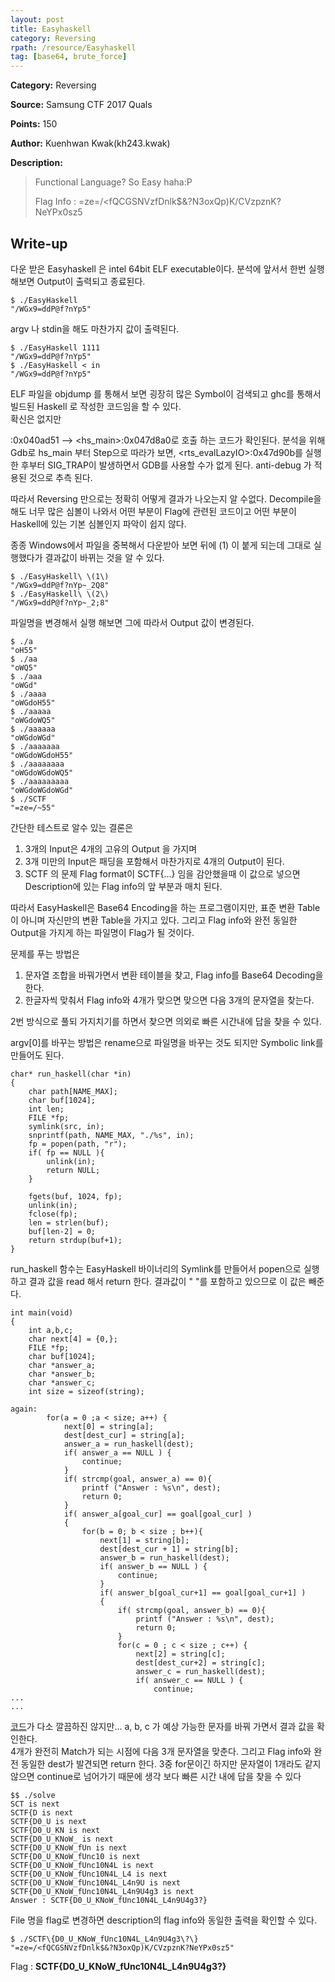 ```yaml
---
layout: post
title: Easyhaskell
category: Reversing
rpath: /resource/Easyhaskell
tag: [base64, brute_force] 
---
```


**Category:** Reversing

**Source:** Samsung CTF 2017 Quals

**Points:** 150

**Author:** Kuenhwan Kwak(kh243.kwak)

**Description:** 

> Functional Language? So Easy haha:P
> 
> Flag Info : =ze=/<fQCGSNVzfDnlk$&?N3oxQp)K/CVzpznK?NeYPx0sz5

## Write-up

다운 받은 Easyhaskell 은 intel 64bit ELF executable이다. 분석에 앞서서 한번 실행해보면 Output이 출력되고 종료된다.

```
$ ./EasyHaskell
"/WGx9=ddP@f?nYp5"
```
argv 나 stdin을 해도 마찬가지 값이 출력된다.

```
$ ./EasyHaskell 1111
"/WGx9=ddP@f?nYp5"
$ ./EasyHaskell < in
"/WGx9=ddP@f?nYp5"
```
ELF 파일을 objdump 를 통해서 보면 굉장히 많은 Symbol이 검색되고 ghc를 통해서 빌드된 Haskell 로 작성한 코드임을 할 수 있다.  
확신은 없지만 <main>:0x040ad51 --> <hs_main>:0x047d8a0로 호출 하는 코드가 확인된다. 분석을 위해 Gdb로 hs_main 부터 Step으로 따라가 보면, <rts_evalLazyIO>:0x47d90b를 실행한 후부터 SIG_TRAP이 발생하면서 GDB를 사용할 수가 없게 된다. anti-debug 가 적용된 것으로 추측 된다. 

따라서 Reversing 만으로는 정확히 어떻게 결과가 나오는지 알 수없다. Decompile을해도 너무 많은 심볼이 나와서 어떤 부분이 Flag에 관련된 코드이고 어떤 부분이 Haskell에 있는 기본 심볼인지 파악이 쉽지 않다. 

종종 Windows에서 파일을 중복해서 다운받아 보면 뒤에 (1) 이 붙게 되는데 그대로 실행했다가 결과값이 바뀌는 것을 알 수 있다.

```
$ ./EasyHaskell\ \(1\)
"/WGx9=ddP@f?nYp~_2Q8"
$ ./EasyHaskell\ \(2\)
"/WGx9=ddP@f?nYp~_2;8"
```
파일명을 변경해서 실행 해보면 그에 따라서 Output 값이 변경된다.

```
$ ./a
"oH55"
$ ./aa
"oWQ5"
$ ./aaa
"oWGd"
$ ./aaaa
"oWGdoH55"
$ ./aaaaa
"oWGdoWQ5"
$ ./aaaaaa
"oWGdoWGd"
$ ./aaaaaaa
"oWGdoWGdoH55"
$ ./aaaaaaaa
"oWGdoWGdoWQ5"
$ ./aaaaaaaaa
"oWGdoWGdoWGd"
$ ./SCTF
"=ze=/~55"
```
간단한 테스트로 알수 있는 결론은
  1. 3개의 Input은 4개의 고유의 Output 을 가지며
  2. 3개 미만의 Input은 패딩을 포함해서 마찬가지로 4개의 Output이 된다.
  3. SCTF 의 문제 Flag format이 SCTF{...} 임을 감안했을때 이 값으로 넣으면 Description에 있는 Flag info의 앞 부분과 매치 된다.

따라서 EasyHaskell은 Base64 Encoding을 하는 프로그램이지만, 표준 변환 Table이 아니며 자신만의 변환 Table을 가지고 있다. 그리고 Flag info와 완전 동일한 Output을 가지게 하는 파일명이 Flag가 될 것이다.

문제를 푸는 방법은

  1. 문자열 조합을 바꿔가면서 변환 테이블을 찾고, Flag info를 Base64 Decoding을 한다.
  2. 한글자씩 맞춰서 Flag info와 4개가 맞으면 맞으면 다음 3개의 문자열을 찾는다.

2번 방식으로 풀되 가지치기를 하면서 찾으면 의외로 빠른 시간내에 답을 찾을 수 있다.

argv[0]를 바꾸는 방법은 rename으로 파일명을 바꾸는 것도 되지만 Symbolic link를 만들어도 된다.

```
char* run_haskell(char *in)
{
    char path[NAME_MAX];
    char buf[1024];
    int len;
    FILE *fp;
    symlink(src, in);
    snprintf(path, NAME_MAX, "./%s", in);
    fp = popen(path, "r");
    if( fp == NULL ){
        unlink(in);
        return NULL;
    }

    fgets(buf, 1024, fp);
    unlink(in);
    fclose(fp);
    len = strlen(buf);
    buf[len-2] = 0;
    return strdup(buf+1);
}
```
run_haskell 함수는 EasyHaskell 바이너리의 Symlink를 만들어서 popen으로 실행하고 결과 값을 read 해서 return 한다. 결과값이 " "를 포함하고 있으므로 이 값은 빼준다.

```
int main(void)
{
    int a,b,c;
    char next[4] = {0,};
    FILE *fp;
    char buf[1024];
    char *answer_a;
    char *answer_b;
    char *answer_c;
    int size = sizeof(string);

again:
        for(a = 0 ;a < size; a++) {
            next[0] = string[a];
            dest[dest_cur] = string[a];
            answer_a = run_haskell(dest);
            if( answer_a == NULL ) {
                continue;
            }
            if( strcmp(goal, answer_a) == 0){
                printf ("Answer : %s\n", dest);
                return 0;
            }
            if( answer_a[goal_cur] == goal[goal_cur] )
            {
                for(b = 0; b < size ; b++){
                    next[1] = string[b];
                    dest[dest_cur + 1] = string[b];
                    answer_b = run_haskell(dest);
                    if( answer_b == NULL ) {
                        continue;
                    }
                    if( answer_b[goal_cur+1] == goal[goal_cur+1] )
                    {
                        if( strcmp(goal, answer_b) == 0){
                            printf ("Answer : %s\n", dest);
                            return 0;
                        }
                        for(c = 0 ; c < size ; c++) {
                            next[2] = string[c];
                            dest[dest_cur+2] = string[c];
                            answer_c = run_haskell(dest);
                            if( answer_c == NULL ) {
                                continue;
...
...

```

[코드]({{site.github.master}}{{page.rpath}}/solve.c)가 다소 깔끔하진 않지만... a, b, c 가 예상 가능한 문자를 바꿔 가면서 결과 값을 확인한다.  
4개가 완전히 Match가 되는 시점에 다음 3개 문자열을 맞춘다. 그리고 Flag info와 완전 동일한 dest가 발견되면 return 한다. 
3중 for문이긴 하지만 문자열이 1개라도 같지않으면 continue로 넘어가기 때문에 생각 보다 빠른 시간 내에 답을 찾을 수 있다 


```
$$ ./solve
SCT is next
SCTF{D is next
SCTF{D0_U is next
SCTF{D0_U_KN is next
SCTF{D0_U_KNoW_ is next
SCTF{D0_U_KNoW_fUn is next
SCTF{D0_U_KNoW_fUnc10 is next
SCTF{D0_U_KNoW_fUnc10N4L is next
SCTF{D0_U_KNoW_fUnc10N4L_L4 is next
SCTF{D0_U_KNoW_fUnc10N4L_L4n9U is next
SCTF{D0_U_KNoW_fUnc10N4L_L4n9U4g3 is next
Answer : SCTF{D0_U_KNoW_fUnc10N4L_L4n9U4g3?}
```
File 명을 flag로 변경하면 description의 flag info와 동일한 출력을 확인할 수 있다.

```
$ ./SCTF\{D0_U_KNoW_fUnc10N4L_L4n9U4g3\?\}
"=ze=/<fQCGSNVzfDnlk$&?N3oxQp)K/CVzpznK?NeYPx0sz5"
```

Flag : **SCTF{D0_U_KNoW_fUnc10N4L_L4n9U4g3?}**
